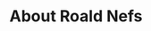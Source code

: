 ---
title: "About Roald Nefs"
name: "Roald Nefs"
bio: >
    Roald is an IT consultant at Warpnet B.V. with over five years of Security and Site Reliability Engineering (SRE) experience at various companies like DUO, KPN and CJIB. He has made several contributions to open source, to tools such as SaltStack, Prometheus, rfcat and many more. Roald enjoys tinkering with electronics, hardware hacking, software development and dogsport.
---